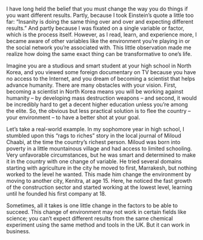 I have long held the belief that you must change the way you do things if you want different results. Partly, because I took Einstein’s quote a little too far: “Insanity is doing the same thing over and over and expecting different results.” And partly because I was fixated on a single variable or factor, which is the process itself. However, as I read, learn, and experience more, I became aware of other variables like the environment you’re playing in or the social network you’re associated with. This little observation made me realize how doing the same exact thing can be transformative to one’s life.

Imagine you are a studious and smart student at your high school in North Korea, and you viewed some foreign documentary on TV because you have no access to the Internet, and you dream of becoming a scientist that helps advance humanity. There are many obstacles with your vision. First, becoming a scientist in North Korea means you will be working against humanity – by developing mass destruction weapons – and second, it would be incredibly hard to get a decent higher education unless you’re among the elite. So, the obvious but less practical solution is to flee the country – your environment – to have a better shot at your goal.

Let’s take a real-world example. In my sophomore year in high school, I stumbled upon this “rags to riches” story in the local journal of Miloud Chaabi, at the time the country’s richest person. Miloud was born into poverty in a little mountainous village and had access to limited schooling. Very unfavorable circumstances, but he was smart and determined to make it in the country with one change of variable. He tried several domains starting with agriculture in the city he moved to first, Marrakesh, but nothing worked to the level he wanted. This made him change the environment by moving to another city, Kenitra, at age 15. Here, he noticed the fast growth of the construction sector and started working at the lowest level, learning until he founded his first company at 18.

Sometimes, all it takes is one little change in the factors to be able to succeed. This change of environment may not work in certain fields like science; you can’t expect different results from the same chemical experiment using the same method and tools in the UK. But it can work in business.
